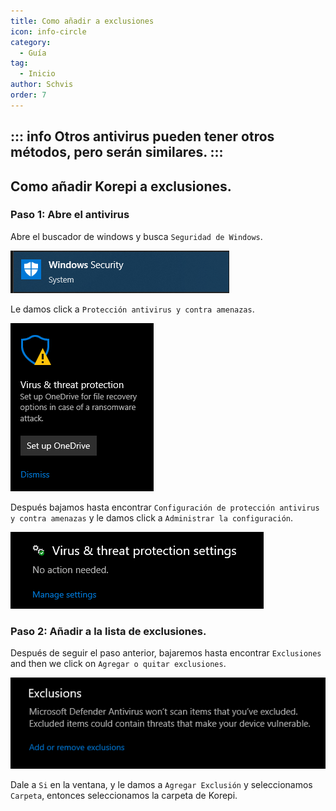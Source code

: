 ```yaml
---
title: Como añadir a exclusiones
icon: info-circle
category:
  - Guía
tag:
  - Inicio
author: Schvis
order: 7
---
```


::: info Otros antivirus pueden tener otros métodos, pero serán similares.
:::
---
## Como añadir Korepi a exclusiones.

### Paso 1: Abre el antivirus

Abre el buscador de windows y busca `Seguridad de Windows`.

![](/assets/images/docs/202312/security.png)

Le damos click a `Protección antivirus y contra amenazas`.

![](/assets/images/docs/202312/virus1.png)

Después bajamos hasta encontrar `Configuración de protección antivirus y contra amenazas` y le damos click a `Administrar la configuración`.

![](/assets/images/docs/202312/virus3.png)

### Paso 2: Añadir a la lista de exclusiones.

Después de seguir el paso anterior, bajaremos hasta encontrar `Exclusiones` and then we click on `Agregar o quitar exclusiones`.

![](/assets/images/docs/202312/virus4.png)

Dale a `Si` en la ventana, y le damos a `Agregar Exclusión` y seleccionamos `Carpeta`, entonces seleccionamos la carpeta de Korepi.
